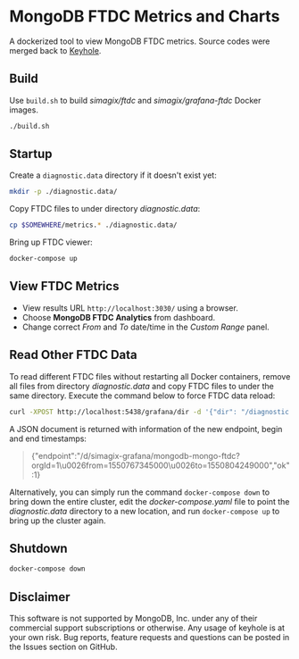 # MongoDB FTDC Metrics and Charts

A dockerized tool to view MongoDB FTDC metrics.  Source codes were merged back to [Keyhole](https://github.com/simagix/keyhole).

## Build

Use `build.sh` to build *simagix/ftdc* and *simagix/grafana-ftdc* Docker images.

```bash
./build.sh
```

## Startup

Create a `diagnostic.data` directory if it doesn't exist yet:

```bash
mkdir -p ./diagnostic.data/
```

Copy FTDC files to under directory *diagnostic.data*:

```bash
cp $SOMEWHERE/metrics.* ./diagnostic.data/
```

Bring up FTDC viewer:

```bash
docker-compose up
```

## View FTDC Metrics

- View results URL `http://localhost:3030/` using a browser.
- Choose **MongoDB FTDC Analytics** from dashboard.
- Change correct *From* and *To* date/time in the *Custom Range* panel.

## Read Other FTDC Data

To read different FTDC files without restarting all Docker containers, remove all files from directory *diagnostic.data* and copy FTDC files to under the same directory.  Execute the command below to force FTDC data reload:

```bash
curl -XPOST http://localhost:5438/grafana/dir -d '{"dir": "/diagnostic.data"}'
```

A JSON document is returned with information of the new endpoint, begin and end timestamps:

> {"endpoint":"/d/simagix-grafana/mongodb-mongo-ftdc?orgId=1\u0026from=1550767345000\u0026to=1550804249000","ok":1}

Alternatively, you can simply run the command `docker-compose down` to bring down the entire cluster, edit the *docker-compose.yaml* file to point the *diagnostic.data* directory to a new location, and run `docker-compose up` to bring up the cluster again.

## Shutdown

```bash
docker-compose down
```

## Disclaimer

This software is not supported by MongoDB, Inc. under any of their commercial support subscriptions or otherwise. Any usage of keyhole is at your own risk. Bug reports, feature requests and questions can be posted in the Issues section on GitHub.
